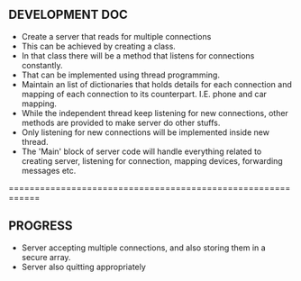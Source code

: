 ## DEVELOPMENT DOC

* Create a server that reads for multiple connections
* This can be achieved by creating a class.
* In that class there will be a method that listens for
connections constantly.
* That can be implemented using thread programming.
* Maintain an list of dictionaries that holds details
for each connection and mapping of each connection to 
its counterpart. I.E. phone and car mapping.
* While the independent thread keep listening for new 
connections, other methods are provided to make server 
do other stuffs.
* Only listening for new connections will be implemented 
inside new thread.
* The 'Main' block of server code will handle everything
related to creating server, listening for connection,
mapping devices, forwarding messages etc.

============================================================

## PROGRESS

* Server accepting multiple connections, and also storing
them in a secure array.
* Server also quitting appropriately